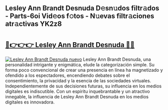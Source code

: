 ## Lesley Ann Brandt Desnuda D𝚎sn𝚞dos filtr𝚊dos - Parts-6oi Vid𝚎os f𝚘tos - N𝚞evas filtr𝚊ciones atr𝚊ctivas YK2z8

# <h2><a href="http://mb48tyy.tromn.icu/?c=Lesley+Ann+Brandt+Desnuda">🔗👉👉👉 Lesley Ann Brandt Desnuda 🔗🔗</a></h2>

[![Lesley Ann Brandt Desnuda nuevo](https://i.imgur.com/pEAQMta.gif)](http://mb48tyy.tromn.icu/?c=Lesley+Ann+Brandt+Desnuda)
Lesley Ann Brandt Desnuda, una personalidad intrigante y enigmática, elude la categorización simple. Su forma poco convencional de crear una presencia en línea ha magnetizado y ofendido a los espectadores, encendiendo debates sobre el consentimiento, la privacidad y la esencia de las sociedades virtuales. Independientemente de sus decisiones futuras, su influencia en los medios digitales es indiscutible. Con un espíritu inquebrantable y un atractivo innegable, la influencia de Lesley Ann Brandt Desnuda en los medios digitales es innovadora.
